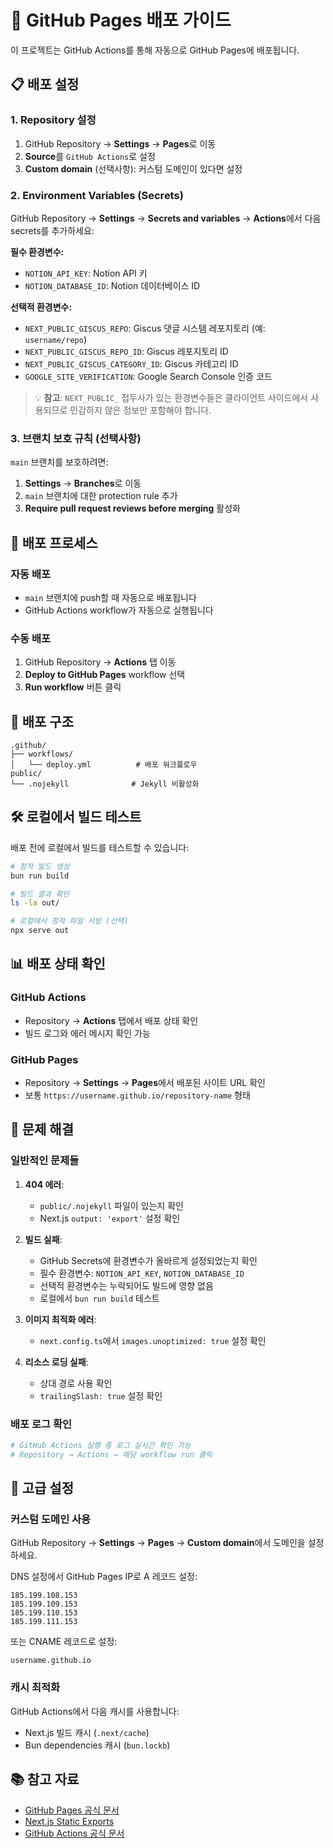# 🚀 GitHub Pages 배포 가이드

이 프로젝트는 GitHub Actions를 통해 자동으로 GitHub Pages에 배포됩니다.

## 📋 배포 설정

### 1. Repository 설정

1. GitHub Repository → **Settings** → **Pages**로 이동
2. **Source**를 `GitHub Actions`로 설정
3. **Custom domain** (선택사항): 커스텀 도메인이 있다면 설정

### 2. Environment Variables (Secrets)

GitHub Repository → **Settings** → **Secrets and variables** → **Actions**에서 다음 secrets를 추가하세요:

**필수 환경변수:**
- `NOTION_API_KEY`: Notion API 키
- `NOTION_DATABASE_ID`: Notion 데이터베이스 ID

**선택적 환경변수:**
- `NEXT_PUBLIC_GISCUS_REPO`: Giscus 댓글 시스템 레포지토리 (예: `username/repo`)
- `NEXT_PUBLIC_GISCUS_REPO_ID`: Giscus 레포지토리 ID
- `NEXT_PUBLIC_GISCUS_CATEGORY_ID`: Giscus 카테고리 ID
- `GOOGLE_SITE_VERIFICATION`: Google Search Console 인증 코드

> 💡 **참고**: `NEXT_PUBLIC_` 접두사가 있는 환경변수들은 클라이언트 사이드에서 사용되므로 민감하지 않은 정보만 포함해야 합니다.

### 3. 브랜치 보호 규칙 (선택사항)

`main` 브랜치를 보호하려면:
1. **Settings** → **Branches**로 이동
2. `main` 브랜치에 대한 protection rule 추가
3. **Require pull request reviews before merging** 활성화

## 🔄 배포 프로세스

### 자동 배포
- `main` 브랜치에 push할 때 자동으로 배포됩니다
- GitHub Actions workflow가 자동으로 실행됩니다

### 수동 배포
1. GitHub Repository → **Actions** 탭 이동
2. **Deploy to GitHub Pages** workflow 선택
3. **Run workflow** 버튼 클릭

## 📁 배포 구조

```
.github/
├── workflows/
│   └── deploy.yml          # 배포 워크플로우
public/
└── .nojekyll              # Jekyll 비활성화
```

## 🛠 로컬에서 빌드 테스트

배포 전에 로컬에서 빌드를 테스트할 수 있습니다:

```bash
# 정적 빌드 생성
bun run build

# 빌드 결과 확인
ls -la out/

# 로컬에서 정적 파일 서빙 (선택)
npx serve out
```

## 📊 배포 상태 확인

### GitHub Actions
- Repository → **Actions** 탭에서 배포 상태 확인
- 빌드 로그와 에러 메시지 확인 가능

### GitHub Pages
- Repository → **Settings** → **Pages**에서 배포된 사이트 URL 확인
- 보통 `https://username.github.io/repository-name` 형태

## 🐛 문제 해결

### 일반적인 문제들

1. **404 에러**: 
   - `public/.nojekyll` 파일이 있는지 확인
   - Next.js `output: 'export'` 설정 확인

2. **빌드 실패**:
   - GitHub Secrets에 환경변수가 올바르게 설정되었는지 확인
   - 필수 환경변수: `NOTION_API_KEY`, `NOTION_DATABASE_ID`
   - 선택적 환경변수는 누락되어도 빌드에 영향 없음
   - 로컬에서 `bun run build` 테스트

3. **이미지 최적화 에러**:
   - `next.config.ts`에서 `images.unoptimized: true` 설정 확인

4. **리소스 로딩 실패**:
   - 상대 경로 사용 확인
   - `trailingSlash: true` 설정 확인

### 배포 로그 확인

```bash
# GitHub Actions 실행 중 로그 실시간 확인 가능
# Repository → Actions → 해당 workflow run 클릭
```

## 🔧 고급 설정

### 커스텀 도메인 사용

GitHub Repository → **Settings** → **Pages** → **Custom domain**에서 도메인을 설정하세요.

DNS 설정에서 GitHub Pages IP로 A 레코드 설정:
```
185.199.108.153
185.199.109.153
185.199.110.153
185.199.111.153
```

또는 CNAME 레코드로 설정:
```
username.github.io
```

### 캐시 최적화

GitHub Actions에서 다음 캐시를 사용합니다:
- Next.js 빌드 캐시 (`.next/cache`)
- Bun dependencies 캐시 (`bun.lockb`)

## 📚 참고 자료

- [GitHub Pages 공식 문서](https://docs.github.com/en/pages)
- [Next.js Static Exports](https://nextjs.org/docs/app/building-your-application/deploying/static-exports)
- [GitHub Actions 공식 문서](https://docs.github.com/en/actions)
